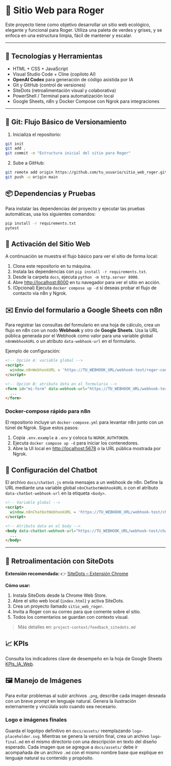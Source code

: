 # 🌿 Sitio Web para Roger

Este proyecto tiene como objetivo desarrollar un sitio web ecológico, elegante y funcional para Roger. Utiliza una paleta de verdes y grises, y se enfoca en una estructura limpia, fácil de mantener y escalar.

---

## 🔧 Tecnologías y Herramientas

- HTML + CSS + JavaScript
- Visual Studio Code + Cline (copiloto AI)
- **OpenAI Codex** para generación de código asistida por IA
- Git y GitHub (control de versiones)
- SiteDots (retroalimentación visual y colaborativa)
- PowerShell / Terminal para automatización local
- Google Sheets, n8n y Docker Compose con Ngrok para integraciones

---

## 🔁 Git: Flujo Básico de Versionamiento

1. Inicializa el repositorio:

```bash
git init
git add .
git commit -m "Estructura inicial del sitio para Roger"
```

2. Sube a GitHub:

```bash
git remote add origin https://github.com/tu_usuario/sitio_web_roger.git
git push -u origin main
```

## 📦 Dependencias y Pruebas

Para instalar las dependencias del proyecto y ejecutar las pruebas automáticas, usa los siguientes comandos:

```bash
pip install -r requirements.txt
pytest
```

## 🚀 Activación del Sitio Web

A continuación se muestra el flujo básico para ver el sitio de forma local:

1. Clona este repositorio en tu máquina.
2. Instala las dependencias con `pip install -r requirements.txt`.
3. Desde la carpeta `docs`, ejecuta `python -m http.server 8000`.
4. Abre <http://localhost:8000> en tu navegador para ver el sitio en acción.
5. (Opcional) Ejecuta `docker compose up -d` si deseas probar el flujo de contacto vía n8n y Ngrok.

## ✉️ Envío del formulario a Google Sheets con n8n

Para registrar las consultas del formulario en una hoja de cálculo, crea un flujo en n8n con un nodo **Webhook** y otro de **Google Sheets**. Usa la URL pública generada por el Webhook como valor para una variable global `n8nWebhookURL` o un atributo `data-webhook-url` en el formulario.

Ejemplo de configuración:

```html
<!-- Opción A: variable global -->
<script>
  window.n8nWebhookURL = 'https://TU_WEBHOOK_URL/webhook-test/roger-contacto';
</script>

<!-- Opción B: atributo data en el formulario -->
<form id="mi-form" data-webhook-url="https://TU_WEBHOOK_URL/webhook-test/roger-contacto">
  ...
</form>
```

### Docker-compose rápido para n8n

El repositorio incluye un `docker-compose.yml` para levantar n8n junto con un
túnel de Ngrok. Sigue estos pasos:

1. Copia `.env.example` a `.env` y coloca tu `NGROK_AUTHTOKEN`.
2. Ejecuta `docker compose up -d` para iniciar los contenedores.
3. Abre la UI local en [http://localhost:5678](http://localhost:5678) o la URL
   pública mostrada por Ngrok.

## 🤖 Configuración del Chatbot

El archivo `docs/chatbot.js` envía mensajes a un webhook de n8n. Define la URL
mediante una variable global `n8nChatbotWebhookURL` o con el atributo
`data-chatbot-webhook-url` en la etiqueta `<body>`.

```html
<!-- Variable global -->
<script>
  window.n8nChatbotWebhookURL = 'https://TU_WEBHOOK_URL/webhook-test/chatbot';
</script>

<!-- Atributo data en el body -->
<body data-chatbot-webhook-url="https://TU_WEBHOOK_URL/webhook-test/chatbot">
  ...
</body>
```

---

## 💬 Retroalimentación con SiteDots

**Extensión recomendada:**
👉 [SiteDots – Extensión Chrome](https://www.sitedots.com)

**Cómo usar:**

1. Instala SiteDots desde la Chrome Web Store.
2. Abre el sitio web local (`index.html`) y activa SiteDots.
3. Crea un proyecto llamado `sitio_web_roger`.
4. Invita a Roger con su correo para que comente sobre el sitio.
5. Todos los comentarios se guardan con contexto visual.

> Más detalles en: `project-context/feedback_sitedots.md`

## 📈 KPIs

Consulta los indicadores clave de desempeño en la hoja de Google Sheets
[KPIs\_IA\_Web](https://docs.google.com/spreadsheets/d/REPLACE_ME).

## 🖼️ Manejo de Imágenes

Para evitar problemas al subir archivos `.png`, describe cada imagen deseada con
un breve *prompt* en lenguaje natural. Genera la ilustración externamente y
vincúlala solo cuando sea necesario.

### Logo e imágenes finales

Guarda el logotipo definitivo en `docs/assets/` reemplazando `logo-placeholder.svg`.
Mientras se genera la versión final, crea un archivo `logo-final.md` en el mismo
directorio con una descripción en texto del diseño esperado. Cada imagen que se
agregue a `docs/assets/` debe ir acompañada de un archivo `.md` con el mismo
nombre base que explique en lenguaje natural su contenido y propósito.

